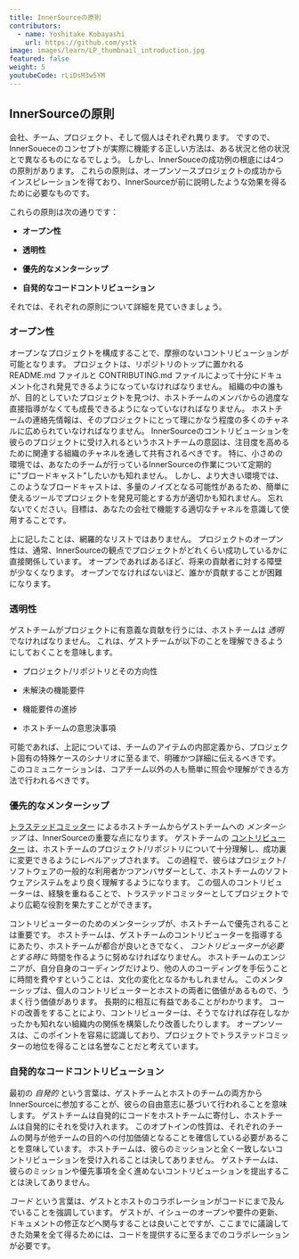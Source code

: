 ```yaml
---
title: InnerSourceの原則
contributors:
  - name: Yoshitake Kobayashi
    url: https://github.com/ystk
image: images/learn/LP_thumbnail_introduction.jpg
featured: false
weight: 5
youtubeCode: rLiDsM3w5YM
---
```

<div class="sect1">
<h2 id="_innersourceの原則">InnerSourceの原則</h2>
<div class="sectionbody">
<div class="paragraph">
<p>会社、チーム、プロジェクト、そして個人はそれぞれ異ります。
ですので、InnerSoueceのコンセプトが実際に機能する正しい方法は、ある状況と他の状況とで異なるものになるでしょう。
しかし、InnerSouceの成功例の根底には4つの原則があります。
これらの原則は、オープンソースプロジェクトの成功からインスピレーションを得ており、InnerSourceが前に説明したような効果を得るために必要なものです。</p>
</div>
<div class="paragraph">
<p>これらの原則は次の通りです：</p>
</div>
<div class="ulist">
<ul>
<li>
<p><strong>オープン性</strong></p>
</li>
<li>
<p><strong>透明性</strong></p>
</li>
<li>
<p><strong>優先的なメンターシップ</strong></p>
</li>
<li>
<p><strong>自発的なコードコントリビューション</strong></p>
</li>
</ul>
</div>
<div class="paragraph">
<p>それでは、それぞれの原則について詳細を見ていきましょう。</p>
</div>
<div class="sect2">
<h3 id="_オープン性">オープン性</h3>
<div class="paragraph">
<p>オープンなプロジェクトを構成することで、摩擦のないコントリビューションが可能となります。
プロジェクトは、リポジトリのトップに置かれる README.md ファイルと CONTRIBUTING.md ファイルによって十分にドキュメント化され発見できるようになっていなければなりません。
組織の中の誰もが、目的としていたプロジェクトを見つけ、ホストチームのメンバからの過度な直接指導がなくても成長できるようになっていなければなりません。
ホストチームの連絡先情報は、そのプロジェクトにとって理にかなう程度の多くのチャネルに広められていなければなりません。
InnerSourceのコントリビューションを彼らのプロジェクトに受け入れるというホストチームの意図は、注目度を高めるために関連する組織のチャネルを通して共有されるべきです。
特に、小さめの環境では、あなたのチームが行っているInnerSourceの作業について定期的に"ブロードキャスト"したいかも知れません。
しかし、より大きい環境では、このようなブロードキャストは、多量のノイズとなる可能性があるため、簡単に使えるツールでプロジェクトを発見可能とする方が適切かも知れません。
忘れないでください。目標は、あなたの会社で機能する適切なチャネルを意識して使用することです。</p>
</div>
<div class="paragraph">
<p>上に記したことは、網羅的なリストではありません。
プロジェクトのオープン性は、通常、InnerSourceの観点でプロジェクトがどれくらい成功しているかに直接関係しています。
オープンであればあるぼど、将来の貢献者に対する障壁が少なくなります。
オープンでなければないほど、誰かが貢献することが困難になります。</p>
</div>
</div>
<div class="sect2">
<h3 id="_透明性">透明性</h3>
<div class="paragraph">
<p>ゲストチームがプロジェクトに有意義な貢献を行うには、ホストチームは <em>透明</em> でなければなりません。
これは、ゲストチームが以下のことを理解できるようにしておくことを意味します。</p>
</div>
<div class="ulist">
<ul>
<li>
<p>プロジェクト/リポジトリとその方向性</p>
</li>
<li>
<p>未解決の機能要件</p>
</li>
<li>
<p>機能要件の進捗</p>
</li>
<li>
<p>ホストチームの意思決事項</p>
</li>
</ul>
</div>
<div class="paragraph">
<p>可能であれば、上記については、チームのアイテムの内部定義から、プロジェクト固有の特殊ケースのシナリオに至るまで、明確かつ詳細に伝えるべきです。
このコミュニケーションは、コアチーム以外の人も簡単に照会や理解ができる方法で行われるべきです。</p>
</div>
</div>
<div class="sect2">
<h3 id="_優先的なメンターシップ">優先的なメンターシップ</h3>
<div class="paragraph">
<p><a href="https://innersourcecommons.org/resources/learningpath/trusted-committer/index">トラステッドコミッター</a> によるホストチームからゲストチームへの <em>メンターシップ</em> は、InnerSourceの重要な点になります。
ゲストチームの <a href="https://innersourcecommons.org/resources/learningpath/contributor/index">コントリビューター</a> は、ホストチームのプロジェクト/リポジトリについて十分理解し、成功裏に変更できるようにレベルアップされます。
この過程で、彼らはプロジェクト/ソフトウェアの一般的な利用者かつアンバサダーとして、ホストチームのソフトウェアシステムをより良く理解するようになります。
この個人のコントリビューターは、経験を重ねることで、トラステッドコミッターとしてプロジェクトでより広範な役割を果たすことができます。</p>
</div>
<div class="paragraph">
<p>コントリビューターのためのメンターシップが、ホストチームで優先されることは重要です。
ホストチームは、ゲストチームのコントリビューターを指導するにあたり、ホストチームが都合が良いときでなく、 <em>コントリビューターが必要とする時に</em> 時間を作るように努めなければなりません。
ホストチームのエンジニアが、自分自身のコーディングだけより、他の人のコーディングを手伝うことに時間を費やすということは、文化の変化となるかもしれません。
このメンターシップは、個人のコントリビューターとホストの両者に価値があるもので、うまく行う価値があります。
長期的に相互に有益であることがわかります。
コードの改善をすることにより、コントリビューターは、そうでなければ存在しなかったかも知れない組織内の関係を構築したり改善したりします。
オープンソースは、このポイントを容易に認識しており、プロジェクトでトラステッドコミッターの地位を得ることは名誉なことだと考えています。</p>
</div>
</div>
<div class="sect2">
<h3 id="_自発的なコードコントリビューション">自発的なコードコントリビューション</h3>
<div class="paragraph">
<p>最初の <em>自発的</em> という言葉は、ゲストチームとホストのチームの両方からInnerSourceに参加することが、彼らの自由意志に基づいて行われることを意味します。
ゲストチームは自発的にコードをホストチームに寄付し、ホストチームは自発的にそれを受け入れます。
このオプトインの性質は、それぞれのチームの関与が他チームの目的への付加価値となることを確信している必要があることを意味しています。
ホストチームは、彼らのミッションと全く一致しないコントリビューションを受け入れることは決してありません。
ゲストチームは、彼らのミッションや優先事項を全く進めないコントリビューションを提出することは決してありません。</p>
</div>
<div class="paragraph">
<p><em>コード</em> という言葉は、ゲストとホストのコラボレーションがコードにまで及んでいることを強調しています。
ゲストが、イシューのオープンや要件の更新、ドキュメントの修正などへ関与することは良いことですが、ここまでに議論してきた効果を全て得るためには、コードを提供するに至るまでのコラボレーションが必要です。</p>
</div>
</div>
</div>
</div>
<!--- This file autogenerated from https://github.com/InnerSourceCommons/InnerSourceLearningPath/blob/master/scripts/generate_new_site_learning_path_markdown.js -->